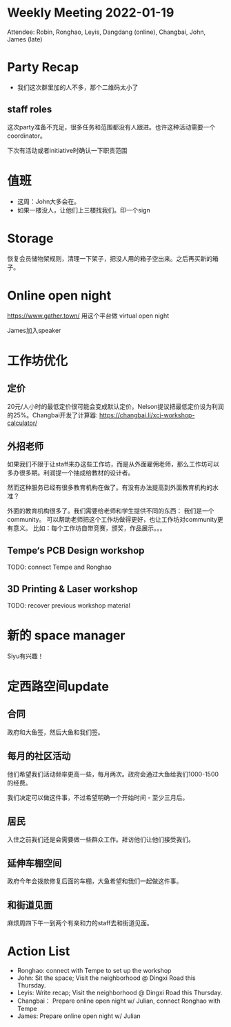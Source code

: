Weekly Meeting 2022-01-19
========

Attendee: Robin, Ronghao, Leyis, Dangdang (online), Changbai, John, James (late)

# Party Recap

- 我们这次群里加的人不多，那个二维码太小了

## staff roles

这次party准备不充足，很多任务和范围都没有人跟进。也许这种活动需要一个coordinator。

下次有活动或者initiative时确认一下职责范围

# 值班

- 这周：John大多会在。
- 如果一楼没人，让他们上三楼找我们。印一个sign

# Storage

恢复会员储物架规则，清理一下架子，把没人用的箱子空出来。之后再买新的箱子。

# Online open night

https://www.gather.town/ 用这个平台做 virtual open night

James加入speaker

# 工作坊优化

## 定价

20元/人小时的最低定价很可能会变成默认定价。Nelson提议把最低定价设为利润的25%。Changbai开发了计算器: https://changbai.li/xcj-workshop-calculator/

## 外招老师

如果我们不限于让staff来办这些工作坊，而是从外面雇佣老师，那么工作坊可以多办很多期。利润提一个抽成给教材的设计者。

然而这种服务已经有很多教育机构在做了。有没有办法提高到外面教育机构的水准？

外面的教育机构很多了。我们需要给老师和学生提供不同的东西：
我们是一个community。 可以帮助老师把这个工作坊做得更好，也让工作坊对community更有意义。
比如：每个工作坊自带竞赛，颁奖，作品展示。。。

## Tempe‘s PCB Design workshop

TODO: connect Tempe and Ronghao

## 3D Printing & Laser workshop

TODO: recover previous workshop material

# 新的 space manager

Siyu有兴趣！

# 定西路空间update

## 合同

政府和大鱼签，然后大鱼和我们签。

## 每月的社区活动

他们希望我们活动频率更高一些，每月两次。政府会通过大鱼给我们1000-1500的经费。

我们决定可以做这件事，不过希望明确一个开始时间 - 至少三月后。

## 居民

入住之前我们还是会需要做一些群众工作。拜访他们让他们接受我们。

## 延伸车棚空间

政府今年会拨款修复后面的车棚，大鱼希望和我们一起做这件事。

## 和街道见面

麻烦周四下午一到两个有亲和力的staff去和街道见面。

# Action List

- Ronghao: connect with Tempe to set up the workshop
- John: Sit the space; Visit the neighborhood @ Dingxi Road this Thursday.
- Leyis: Write recap; Visit the neighborhood @ Dingxi Road this Thursday.
- Changbai： Prepare online open night w/ Julian, connect Ronghao with Tempe
- James: Prepare online open night w/ Julian

